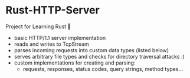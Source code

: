 # Rust-HTTP-Server
Project for Learning Rust 🦀
- basic HTTP/1.1 server implementation
- reads and writes to TcpStream
- parses incoming requests into custom data types (listed below)
- serves arbitrary file types and checks for directory traversal attacks :)
- custom implementations for creating and parsing:
  - requests, responses, status codes, query strings, method types...
